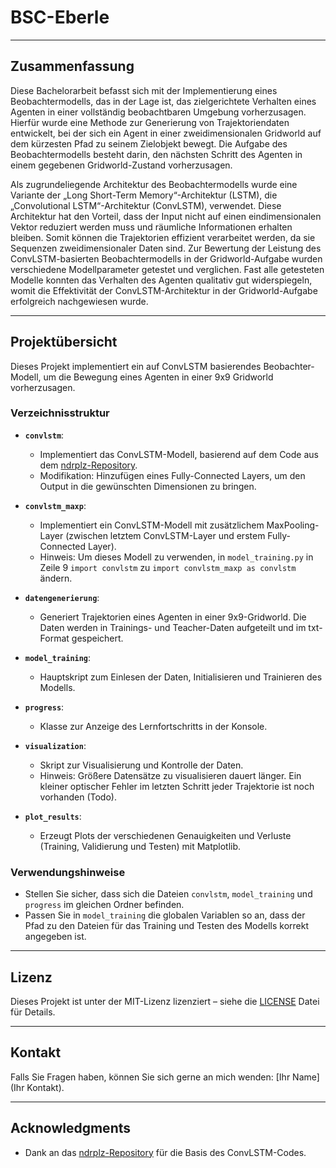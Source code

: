 # BSC-Eberle

---

## Zusammenfassung

Diese Bachelorarbeit befasst sich mit der Implementierung eines Beobachtermodells, das in der Lage ist, das zielgerichtete Verhalten eines Agenten in einer vollständig beobachtbaren Umgebung vorherzusagen. Hierfür wurde eine Methode zur Generierung von Trajektoriendaten entwickelt, bei der sich ein Agent in einer zweidimensionalen Gridworld auf dem kürzesten Pfad zu seinem Zielobjekt bewegt. Die Aufgabe des Beobachtermodells besteht darin, den nächsten Schritt des Agenten in einem gegebenen Gridworld-Zustand vorherzusagen.

Als zugrundeliegende Architektur des Beobachtermodells wurde eine Variante der „Long Short-Term Memory“-Architektur (LSTM), die „Convolutional LSTM“-Architektur (ConvLSTM), verwendet. Diese Architektur hat den Vorteil, dass der Input nicht auf einen eindimensionalen Vektor reduziert werden muss und räumliche Informationen erhalten bleiben. Somit können die Trajektorien effizient verarbeitet werden, da sie Sequenzen zweidimensionaler Daten sind. Zur Bewertung der Leistung des ConvLSTM-basierten Beobachtermodells in der Gridworld-Aufgabe wurden verschiedene Modellparameter getestet und verglichen. Fast alle getesteten Modelle konnten das Verhalten des Agenten qualitativ gut widerspiegeln, womit die Effektivität der ConvLSTM-Architektur in der Gridworld-Aufgabe erfolgreich nachgewiesen wurde.

---

## Projektübersicht

Dieses Projekt implementiert ein auf ConvLSTM basierendes Beobachter-Modell, um die Bewegung eines Agenten in einer 9x9 Gridworld vorherzusagen.

### Verzeichnisstruktur

- **`convlstm`**:
  - Implementiert das ConvLSTM-Modell, basierend auf dem Code aus dem [ndrplz-Repository](https://github.com/ndrplz/ConvLSTM_pytorch).
  - Modifikation: Hinzufügen eines Fully-Connected Layers, um den Output in die gewünschten Dimensionen zu bringen.

- **`convlstm_maxp`**:
  - Implementiert ein ConvLSTM-Modell mit zusätzlichem MaxPooling-Layer (zwischen letztem ConvLSTM-Layer und erstem Fully-Connected Layer).
  - Hinweis: Um dieses Modell zu verwenden, in `model_training.py` in Zeile 9 `import convlstm` zu `import convlstm_maxp as convlstm` ändern.

- **`datengenerierung`**:
  - Generiert Trajektorien eines Agenten in einer 9x9-Gridworld. Die Daten werden in Trainings- und Teacher-Daten aufgeteilt und im txt-Format gespeichert.

- **`model_training`**:
  - Hauptskript zum Einlesen der Daten, Initialisieren und Trainieren des Modells.

- **`progress`**:
  - Klasse zur Anzeige des Lernfortschritts in der Konsole.

- **`visualization`**:
  - Skript zur Visualisierung und Kontrolle der Daten.
  - Hinweis: Größere Datensätze zu visualisieren dauert länger. Ein kleiner optischer Fehler im letzten Schritt jeder Trajektorie ist noch vorhanden (Todo).

- **`plot_results`**:
  - Erzeugt Plots der verschiedenen Genauigkeiten und Verluste (Training, Validierung und Testen) mit Matplotlib.

### Verwendungshinweise

- Stellen Sie sicher, dass sich die Dateien `convlstm`, `model_training` und `progress` im gleichen Ordner befinden.
- Passen Sie in `model_training` die globalen Variablen so an, dass der Pfad zu den Dateien für das Training und Testen des Modells korrekt angegeben ist.

---

## Lizenz

Dieses Projekt ist unter der MIT-Lizenz lizenziert – siehe die [LICENSE](LICENSE) Datei für Details.

---

## Kontakt

Falls Sie Fragen haben, können Sie sich gerne an mich wenden: [Ihr Name] (Ihr Kontakt).

---

## Acknowledgments

- Dank an das [ndrplz-Repository](https://github.com/ndrplz/ConvLSTM_pytorch) für die Basis des ConvLSTM-Codes.

